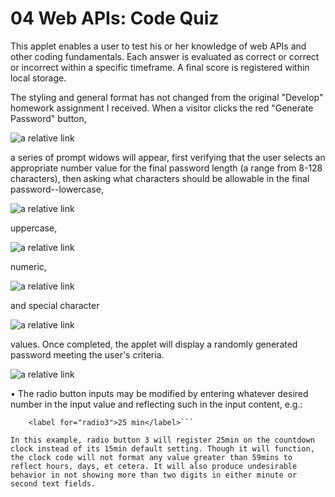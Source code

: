 # 04 Web APIs: Code Quiz

<!-- //PURPOSE & FUNCTIONALITY OF APPLET// -->
  This applet enables a user to test his or her knowledge of web APIs and other coding fundamentals. Each answer is evaluated as correct or correct or incorrect within a specific timeframe. A final score is registered within local storage.

  The styling and general format has not changed from the original "Develop" homework assignment I received. When a visitor clicks the red "Generate Password" button,

  ![a relative link](./Assets/images/generate_btn_arrow.png "red \"Generate Password\" button")

  a series of prompt widows will appear, first verifying that the user selects an appropriate number value for the final password length (a range from 8-128 characters), then asking what characters should be allowable in the final password--lowercase,

  ![a relative link](./Assets/images/lowercase_select.png "lowercase example")
  
  uppercase,

  ![a relative link](./Assets/images/uppercase_select.png "uppercase example")
  
  numeric,

  ![a relative link](./Assets/images/numeric_select.png "numeric example") 
  
  and special character

  ![a relative link](./Assets/images/special_char_select.png "special character example")
  
  values. Once completed, the applet will display a randomly generated password meeting the user's criteria.
  
  ![a relative link](./Assets/images/final_password.png "final password example")

<!-- //NOTES// -->
  • The radio button inputs may be modified by entering whatever desired number in the input value and reflecting such in the input content, e.g.:

  ``` <input type="radio" name="duration" value="25" id="radio3">
      <label for="radio3">25 min</label>```

  In this example, radio button 3 will register 25min on the countdown clock instead of its 15min default setting. Though it will function, the clock code will not format any value greater than 59mins to reflect hours, days, et cetera. It will also produce undesirable behavior in not showing more than two digits in either minute or second text fields.